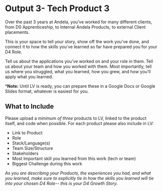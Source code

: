 # Output 3- Tech Product 3
Over the past 3 years at Andela, you’ve worked for many different clients, from D0 Apprenticeship, to Internal Andela Products, to external Client placements. 

This is your space to tell your story, show off the work you’ve done, and connect it to how the skills you’ve learned so far have prepared you for your D4 Role.

Tell us about the applications you’ve worked on and your role in them. Tell us about your team and how you worked with them.  Most importantly, tell us where you struggled, what you learned, how you grew, and how you’ll apply what you learned. 

***Note:** Until LV is ready, you can prepare these in a Google Docs or Google Slides format, whatever is easiest for you. 

## What to Include
Please upload a *minimum of three* products to LV, linked to the product itself, and code when possible. For each product please also include in LV: 
- Link to Product
- Role
- Stack/Language(s)
- Team Size/Structure
- Stakeholders
- Most Important skill you learned from this work (tech or team)
- Biggest Challenge during this work

*As you are describing your Products, the experiences you had, and what you learned, make sure to explicitly tie in how the skills you learned will tie into your chosen D4 Role-- this is your D4 Growth Story.*
